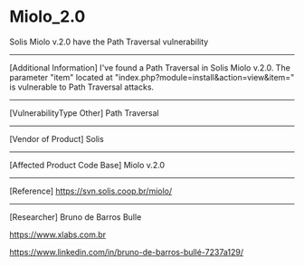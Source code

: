 # Miolo_2.0
Solis Miolo v.2.0 have the Path Traversal vulnerability

------------------------------------------

[Additional Information]
I've found a Path Traversal in Solis Miolo v.2.0. The parameter "item" located at "index.php?module=install&action=view&item=" is vulnerable to Path Traversal attacks.

------------------------------------------

[VulnerabilityType Other]
Path Traversal

------------------------------------------

[Vendor of Product]
Solis

------------------------------------------

[Affected Product Code Base]
Miolo v.2.0

------------------------------------------

[Reference]
https://svn.solis.coop.br/miolo/

------------------------------------------
[Researcher]
Bruno de Barros Bulle

https://www.xlabs.com.br

https://www.linkedin.com/in/bruno-de-barros-bullé-7237a129/
